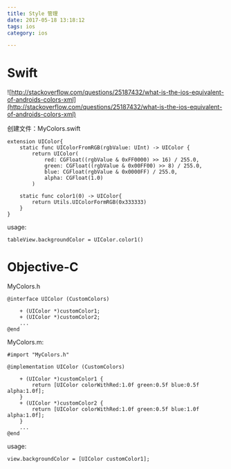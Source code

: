 ```yaml
---
title: Style 管理
date: 2017-05-18 13:18:12
tags: ios
category: ios

---
```



# Swift

![http://stackoverflow.com/questions/25187432/what-is-the-ios-equivalent-of-androids-colors-xml](http://stackoverflow.com/questions/25187432/what-is-the-ios-equivalent-of-androids-colors-xml)

<!--more-->

创建文件：MyColors.swift

```
extension UIColor{
    static func UIColorFromRGB(rgbValue: UInt) -> UIColor {
        return UIColor(
            red: CGFloat((rgbValue & 0xFF0000) >> 16) / 255.0,
            green: CGFloat((rgbValue & 0x00FF00) >> 8) / 255.0,
            blue: CGFloat(rgbValue & 0x0000FF) / 255.0,
            alpha: CGFloat(1.0)
        )

    static func color1(0) -> UIColor{
        return Utils.UIColorFormRGB(0x333333)
    }
}
```

usage:

```
tableView.backgroundColor = UIColor.color1()
```


# Objective-C


MyColors.h

```
@interface UIColor (CustomColors)

    + (UIColor *)customColor1;
    + (UIColor *)customColor2;
    ...
@end

```

MyColors.m:

```
#import "MyColors.h"

@implementation UIColor (CustomColors)

    + (UIColor *)customColor1 {
        return [UIColor colorWithRed:1.0f green:0.5f blue:0.5f alpha:1.0f];
    }
    + (UIColor *)customColor2 {
        return [UIColor colorWithRed:1.0f green:0.5f blue:1.0f alpha:1.0f];
    }
    ...
@end
```

usage:

```
view.backgroundColor = [UIColor customColor1];
```

